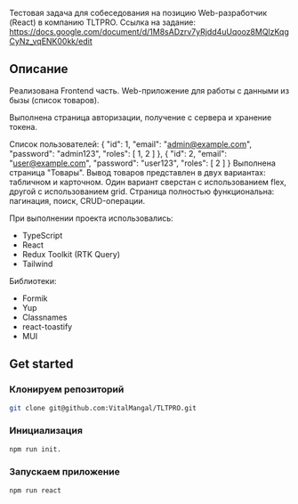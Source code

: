 Тестовая задача для собеседования на
позицию Web-разработчик (React) в компанию TLTPRO.
Ссылка на задание: https://docs.google.com/document/d/1M8sADzrv7yRjdd4uUqooz8MQlzKqgCyNz_vqENK00kk/edit

## Описание

Реализована Frontend часть.
Web-приложение для работы с данными из бызы (список товаров). 

Выполнена страница авторизации, получение с сервера и хранение токена.

Список пользователей:
{
    "id": 1,
    "email": "admin@example.com",
    "password": "admin123",
    "roles": [ 1, 2 ]
},
{
    "id": 2,
    "email": "user@example.com",
    "password": "user123",
    "roles": [ 2 ]
}
Выполнена страница "Товары". Вывод товаров представлен в двух вариантах: табличном и карточном. Один вариант сверстан с использованием flex, другой с использованием grid. Страница полностью функциональна: пагинация, поиск, CRUD-операции.

При выполнении проекта использовались:
 - TypeScript
 - React
 - Redux Toolkit (RTK Query)
 - Tailwind

Библиотеки:
 - Formik
 - Yup
 - Classnames
 - react-toastify
 - MUI

## Get started

### Клонируем репозиторий

```bash
git clone git@github.com:VitalMangal/TLTPRO.git
```

### Инициализация

```bash
npm run init.
```

### Запускаем приложение

```bash
npm run react
```
